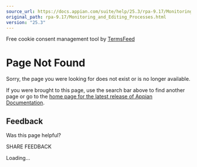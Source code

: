 ```yaml
---
source_url: https://docs.appian.com/suite/help/25.3/rpa-9.17/Monitoring_and_Editing_Processes.html
original_path: rpa-9.17/Monitoring_and_Editing_Processes.html
version: "25.3"
---
```


Free cookie consent management tool by [TermsFeed](https://www.termsfeed.com/)

# Page Not Found

Sorry, the page you were looking for does not exist or is no longer available.

If you were brought to this page, use the search bar above to find another page or go to the [home page for the latest release of Appian Documentation](https://docs.appian.com/suite/help/latest/).

## Feedback

Was this page helpful?

SHARE FEEDBACK

Loading...